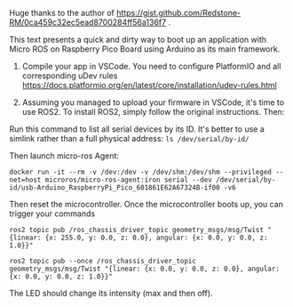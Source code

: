 Huge thanks to the author of https://gist.github.com/Redstone-RM/0ca459c32ec5ead8700284ff56a136f7 .

This text presents a quick and dirty way to boot up an application with Micro ROS on Raspberry Pico Board using Arduino as its main framework.

1. Compile your app in VSCode. You need to configure PlatformIO and all corresponding uDev rules https://docs.platformio.org/en/latest/core/installation/udev-rules.html

2. Assuming you managed to upload your firmware in VSCode, it's time to use ROS2. To install ROS2, simply follow the original instructions. Then:

Run this command to list all serial devices by its ID. It's better to use a simlink rather than a full physical address:
`ls /dev/serial/by-id/`

Then launch micro-ros Agent:

`docker run -it --rm -v /dev:/dev -v /dev/shm:/dev/shm --privileged --net=host microros/micro-ros-agent:iron serial --dev /dev/serial/by-id/usb-Arduino_RaspberryPi_Pico_601861E62A67324B-if00 -v6`


Then reset the microcontroller.
Once the microcontroller boots up, you can trigger your commands

`ros2 topic pub /ros_chassis_driver_topic geometry_msgs/msg/Twist "{linear: {x: 255.0, y: 0.0, z: 0.0}, angular: {x: 0.0, y: 0.0, z: 1.0}}"`

`ros2 topic pub --once /ros_chassis_driver_topic geometry_msgs/msg/Twist "{linear: {x: 0.0, y: 0.0, z: 0.0}, angular: {x: 0.0, y: 0.0, z: 1.0}}"`

The LED should change its intensity (max and then off).

